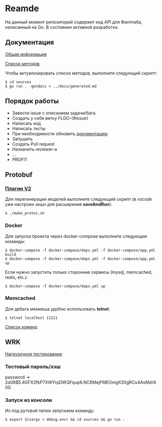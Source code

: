 # Reamde

На данный момент репозиторий содержит код API для Фантлаба, написанный на Go. В состоянии активной разработки.

## Документация

[Общая информация](docs/common.md)

[Список методов](docs/generated.md)

Чтобы актуализировать список методов, выполните следующий скрипт:
```console
$ cd sources
$ go run . -gendocs > ../docs/generated.md
```

## Порядок работы

- Завести issue с описанием задачи/бага
- Создать у себя ветку FLGO-{#issue}
- Написать код
- Написать тесты
- При необходимости обновить [документацию](#документация)
- Запушить
- Создать Pull request
- Назначить reviewer-а
- ...
- PROFIT

## Protobuf

### [Плагин V2](https://github.com/protocolbuffers/protobuf-go)

Для перегенерации моделей выполните следующий скрипт (в *vscode* уже настроен экшн для расширения **saveAndRun**):

```console
$ ./make_protos.sh
```

### Docker

Для запуска проекта через docker-compose выполните следующие команды:

```console
$ docker-compose -f docker-compose/deps.yml -f docker-compose/app.yml build
$ docker-compose -f docker-compose/deps.yml -f docker-compose/app.yml up
```

Если нужно запустить только сторонние сервисы (mysql, memcached, redis, etc.):

```console
$ docker-compose -f docker-compose/deps.yml up
```

### Memcached

Для дебага мемкеша удобно использовать **telnet**:

```console
$ telnet localhost 11211
```

[Список команд](https://github.com/memcached/memcached/wiki/Commands)

## WRK

[Нагрузочное тестирование](https://github.com/wg/wrk)

### Тестовый пароль/хэш

password -> $2a$08$5.4GFX2fkP7XWYrpDWQFqup6.NC6MejFMEOmgX30gRCu4AsMd/A0G

### Запуск из консоли

Из под рутовой папки запускаем команду:

```console
$ export $(xargs < debug.env) && cd sources && go run .
```
